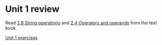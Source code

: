 # Unit 1 review

Read
[2.8  String operations](http://www.greenteapress.com/thinkpython/html/thinkpython003.html#toc19) and
[2.4  Operators and operands](http://www.greenteapress.com/thinkpython/html/thinkpython003.html#toc15)
from the text book.

[Unit 1 exercises](https://github.com/NYCiSchoolCS/think-python/blob/master/Exercises/Unit1.md#unit-1---in-class-exercises)
